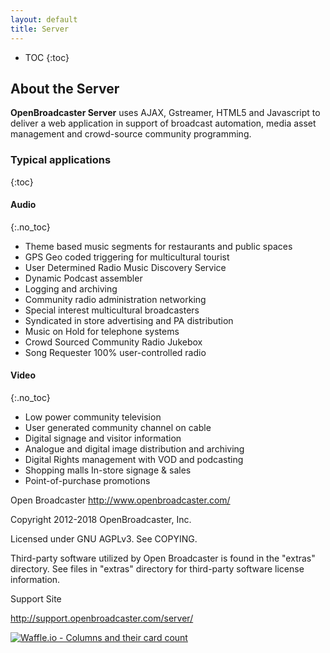 ```yaml
---
layout: default
title: Server
---
```


 * TOC
{:toc}

## About the Server

__OpenBroadcaster Server__ uses AJAX, Gstreamer, HTML5 and Javascript to deliver a web application in support of broadcast automation, media asset management and crowd-source community programming.

### Typical applications
{:toc}

#### Audio 
{:.no_toc}

 * Theme based music segments for restaurants and public spaces 
 * GPS Geo coded triggering for multicultural tourist 
 * User Determined Radio Music Discovery Service
 * Dynamic Podcast assembler
 * Logging and archiving
 * Community radio administration networking
 * Special interest multicultural  broadcasters 
 * Syndicated in store advertising and PA distribution 
 * Music on Hold for telephone systems
 * Crowd Sourced Community Radio Jukebox
 * Song Requester 100% user-controlled radio

#### Video 
{:.no_toc}

 * Low power community television
 * User generated community channel on cable
 * Digital signage and visitor information 
 * Analogue and digital image distribution and archiving
 * Digital Rights management with VOD and podcasting
 * Shopping malls In-store signage & sales
 * Point-of-purchase promotions

Open Broadcaster
http://www.openbroadcaster.com/

Copyright 2012-2018 OpenBroadcaster, Inc.

Licensed under GNU AGPLv3.  See COPYING.

Third-party software utilized by Open Broadcaster is found in the "extras" directory.
See files in "extras" directory for third-party software license information.

Support Site

http://support.openbroadcaster.com/server/

[![Waffle.io - Columns and their card count](https://badge.waffle.io/openbroadcaster/observer.svg?columns=all)](https://waffle.io/openbroadcaster/observer)
